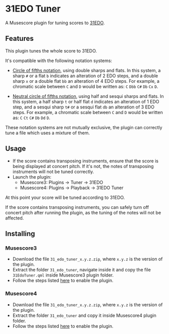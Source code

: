 # 31EDO Tuner
A  Musescore plugin for tuning scores to [31EDO](https://en.xen.wiki/w/31edo).


## Features
This plugin tunes the whole score to 31EDO.

It's compatible with the following notation systems:

- [Circle of fifths notation](https://en.xen.wiki/w/31edo#Notations), using double sharps and flats.  In this system, a sharp <code>#</code> or a flat <code>b</code> indicates an alteration of 2 EDO steps, and a double sharp <code>x</code> or a double flat <code>bb</code> an alteration of 4 EDO steps.  For example, a chromatic scale between <code>C</code> and <code>D</code> would be written as: <code>C</code> <code>Dbb</code> <code>C#</code> <code>Db</code> <code>Cx</code> <code>D</code>.

- [Neutral circle of fifths notation](https://en.xen.wiki/w/31edo#Notations), using half and sesqui sharps and flats.  In this system, a  half sharp <code>t</code> or half flat <code>d</code> indicates an alteration of 1 EDO step, and a sesqui sharp <code>t#</code> or a sesqui flat <code>db</code> an alteration of 3 EDO steps.  For example, a chromatic scale between <code>C</code> and <code>D</code> would be written as: <code>C</code> <code>Ct</code> <code>C#</code> <code>Db</code> <code>Dd</code> <code>D</code>.

These notation systems are not mutually exclusive, the plugin can correctly tune a file which uses a mixture of them.


## Usage
- If the score contains transposing instruments, ensure that the score is being displayed at concert pitch.  If it's not, the notes of transposing instruments will not be tuned correctly.
- Launch the plugin:
  - Musescore3: Plugins -> Tuner -> 31EDO
  - Musescore4: Plugins -> Playback -> 31EDO Tuner

At this point your score will be tuned according to 31EDO.

If the score contains transposing instruments, you can safely turn off concert pitch after running the plugin, as the tuning of the notes will not be affected.


## Installing
### Musescore3
- Download the file <code>31_edo_tuner_x.y.z.zip</code>, where <code>x.y.z</code> is the version of the plugin.
- Extract the folder <code>31_edo_tuner</code>, navigate inside it and copy the file <code>31EdoTuner.qml</code> inside Musescore3 plugin folder.
- Follow the steps listed [here](https://musescore.org/en/handbook/3/plugins) to enable the plugin.

### Musescore4
- Download the file <code>31_edo_tuner_x.y.z.zip</code>, where <code>x.y.z</code> is the version of the plugin.
- Extract the folder <code>31_edo_tuner</code> and copy it inside Musescore4 plugin folder.
- Follow the steps listed [here](https://musescore.org/en/handbook/4/plugins) to enable the plugin.
